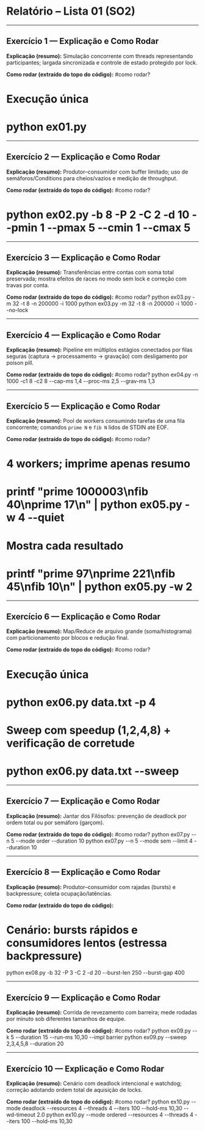 # Relatório – Lista 01 (SO2)

---

## Exercício 1 — Explicação e Como Rodar

**Explicação (resumo):** Simulação concorrente com threads representando participantes; largada sincronizada e controle de estado protegido por lock.

**Como rodar (extraído do topo do código):**
#como rodar? 
# Execução única
#     python ex01.py

---

## Exercício 2 — Explicação e Como Rodar

**Explicação (resumo):** Produtor–consumidor com buffer limitado; uso de semáforos/Conditions para cheios/vazios e medição de throughput.

**Como rodar (extraído do topo do código):**
#como rodar? 
#     python ex02.py -b 8 -P 2 -C 2 -d 10 --pmin 1 --pmax 5 --cmin 1 --cmax 5

---

## Exercício 3 — Explicação e Como Rodar

**Explicação (resumo):** Transferências entre contas com soma total preservada; mostra efeitos de races no modo sem lock e correção com travas por conta.

**Como rodar (extraído do topo do código):**
#como rodar? 
python ex03.py -m 32 -t 8 -n 200000 -i 1000
python ex03.py -m 32 -t 8 -n 200000 -i 1000 --no-lock

---

## Exercício 4 — Explicação e Como Rodar

**Explicação (resumo):** Pipeline em múltiplos estágios conectados por filas seguras (captura → processamento → gravação) com desligamento por poison pill.

**Como rodar (extraído do topo do código):**
#como rodar? 
python ex04.py -n 1000 -c1 8 -c2 8 --cap-ms 1,4 --proc-ms 2,5 --grav-ms 1,3

---

## Exercício 5 — Explicação e Como Rodar

**Explicação (resumo):** Pool de workers consumindo tarefas de uma fila concorrente; comandos `prime N` e `fib N` lidos de STDIN até EOF.

**Como rodar (extraído do topo do código):**
#como rodar? 
# 4 workers; imprime apenas resumo
# printf "prime 1000003\nfib 40\nprime 17\n" | python ex05.py -w 4 --quiet
#
# Mostra cada resultado
# printf "prime 97\nprime 221\nfib 45\nfib 10\n" | python ex05.py -w 2

---

## Exercício 6 — Explicação e Como Rodar

**Explicação (resumo):** Map/Reduce de arquivo grande (soma/histograma) com particionamento por blocos e redução final.

**Como rodar (extraído do topo do código):**
#como rodar? 
# Execução única
#     python ex06.py data.txt -p 4
#
# Sweep com speedup (1,2,4,8) + verificação de corretude
#     python ex06.py data.txt --sweep

---

## Exercício 7 — Explicação e Como Rodar

**Explicação (resumo):** Jantar dos Filósofos: prevenção de deadlock por ordem total ou por semáforo (garçom).

**Como rodar (extraído do topo do código):**
#como rodar? 
python ex07.py --n 5 --mode order --duration 10
python ex07.py --n 5 --mode sem --limit 4 --duration 10

---

## Exercício 8 — Explicação e Como Rodar

**Explicação (resumo):** Produtor–consumidor com rajadas (bursts) e backpressure; coleta ocupação/latências.

**Como rodar (extraído do topo do código):**
# Cenário: bursts rápidos e consumidores lentos (estressa backpressure)
python ex08.py -b 32 -P 3 -C 2 -d 20 --burst-len 250 --burst-gap 400

---

## Exercício 9 — Explicação e Como Rodar

**Explicação (resumo):** Corrida de revezamento com barreira; mede rodadas por minuto sob diferentes tamanhos de equipe.

**Como rodar (extraído do topo do código):**
#como rodar? 
python ex09.py --k 5 --duration 15 --run-ms 10,30 --impl barrier
python ex09.py --sweep 2,3,4,5,8 --duration 20

---

## Exercício 10 — Explicação e Como Rodar

**Explicação (resumo):** Cenário com deadlock intencional e watchdog; correção adotando ordem total de aquisição de locks.

**Como rodar (extraído do topo do código):**
#como rodar? 
python ex10.py --mode deadlock --resources 4 --threads 4 --iters 100 --hold-ms 10,30 --wd-timeout 2.0
python ex10.py --mode ordered  --resources 4 --threads 4 --iters 100 --hold-ms 10,30
